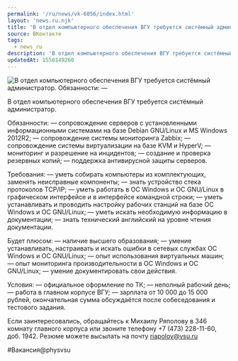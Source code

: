 ```yaml
---
permalink: '/ru/news/vk-6056/index.html'
layout: 'news.ru.njk'
title: 'В отдел компьютерного обеспечения ВГУ требуется систёмный администратор'
source: ВКонтакте
tags:
  - news_ru
description: 'В отдел компьютерного обеспечения ВГУ требуется систёмный администратор'
updatedAt: 1550149260
---
```

![В отдел компьютерного обеспечения ВГУ требуется систёмный администратор. Обязанности: —](https://sun9-35.userapi.com/impf/c846520/v846520527/1a2677/4p4m_QBeh_E.jpg?size=900x600&quality=96&proxy=1&sign=2e69fad40c9602b5f2b2d396d4a5dab9&c_uniq_tag=EauH_Gk-QiBMs3lsEikzYWkU_dVvCi0p6liJa_35ZS4&type=album)

В отдел компьютерного обеспечения ВГУ требуется систёмный администратор.

Обязанности:
— сопровождение серверов с установленными информационными системами на базе Debian GNU/Linux и MS Windows 2012R2;
— сопровождение системы мониторинга Zabbix;
— сопровождение системы виртуализации на базе KVM и HyperV;
— мониторинг и разрешение на инцидентов;
— создание и проверка резервных копий;
— поддержка антивирусной защиты серверов.

Требования:
— уметь собирать компьютеры из комплектующих, заменять неисправные компоненты;
— знать устройство стека протоколов TCP/IP;
— уметь работать в ОС Windows и OC GNU/Linux в графическом интерфейсе и в интерфейсе командной строки;
— уметь устанавливать и проводить настройку рабочих станций на базе ОС Windows и OC GNU/Linux;
— уметь искать необходимую информацию в документации;
— знать технический английский на уровне чтения документации.

Будет плюсом:
— наличие высшего образования;
— умение устанавливать, настраивать и искать ошибки в сетевых службах ОС Windows и OC GNU/Linux;
— опыт использования виртуальных машин;
— опыт мониторинга производительности в ОС Windows и OC GNU/Linux;
— умение документировать свои действия.

Условия:
— официальное оформление по ТК;
— неполный рабочий день;
— работа в главном корпусе ВГУ;
— зарплата от 10 000 до 15 000 рублей, окончательная сумма обсуждаётся после собеседования и тестового задания.

Если заинтересовались, обращайтесь к Михаилу Ряполову в 346 комнату главного корпуса или звоните телефону +7 (473) 228-11-60, доб. 1942. Резюме можете высылать на почту riapolov@vsu.ru

#Вакансия@physvsu
